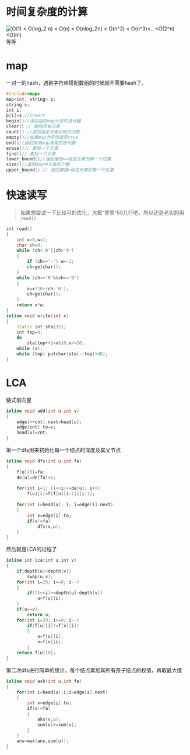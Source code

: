 # 时间复杂度的计算

<img src="https://latex.codecogs.com/png.latex?\dpi{120}&space;O(1)&space;<&space;O(log_2&space;n)&space;<&space;O(n)&space;<&space;O(nlog_2n)&space;<&space;O(n^2)&space;<&space;O(n^3)<...<O(2^n)<O(n!)" title="O(1) < O(log_2 n) < O(n) < O(nlog_2n) < O(n^2) < O(n^3)<...<O(2^n)<O(n!)" />
等等

# map
一对一的hash，遇到字符串搭配数组的时候就不需要hash了。
```C++
#include<map>
map<int, string> p;
string s;
int i;
p[i]=s;//insert 
begin()//返回指向map头部的迭代器
clear(）// 删除所有元素
count() //返回指定元素出现的次数
empty()//如果map为空则返回true
end()//返回指向map末尾的迭代器
erase()// 删除一个元素
find()// 查找一个元素
lower_bound()//返回键值>=给定元素的第一个位置
size()//返回map中元素的个数
upper_bound() // 返回键值>给定元素的第一个位置
```
# 快速读写
>如果想尝试一下比较可的优化，大概“寥寥”60几行吧，所以还是老实的用`read()`
```C++
int read()
{
	int x=0,w=1;
	char ch=0;
	while (ch<'0'||ch>'9')    
	{
		if (ch=='-') w=-1;     
		ch=getchar();             
	}
	while (ch>='0'&&ch<='9')   
	{
		x=x*10+(ch-'0');  
		ch=getchar(); 
	}
	return x*w;
}
inline void write(int x)
{
	static int sta[35];
	int top=0;
	do
		sta[top++]=x%10,x/=10;
	while (x);
	while (top) putchar(sta[--top]+48);
}
```

# LCA
链式前向星
```C++
inline void add(int u,int v)
{
    edge[++cnt].next=head[u];
    edge[cnt].to=v;
    head[u]=cnt;
}
```
第一个dfs用来初始化每一个结点的深度及其父节点
```C++
inline void dfs(int u,int fa)
{
	f[u][0]=fa;
	de[u]=de[fa]+1;
	
	for(int i=1; (1<<i)<=de[u]; i++)
		f[u][i]=f[f[u][i-1]][i-1]; 
		
	for(int i=head[u]; i; i=edge[i].next)
	{
		int v=edge[i].to;
		if(v!=fa) 
			dfs(v,u);
	}
}
```
然后就是LCA的过程了
```C++
inline int lca(int u,int v)
{
	if(depth[u]<depth[v])
		swap(u,v);
	for(int i=20; i>=0; i--)
	{
		if((1<<i)<=depth[u]-depth[v])
			u=f[u][i];
	}
	if(u==v) 
		return u;
	for(int i=29; i>=0; i--)
		if(f[u][i]!=f[v][i])
		{
			u=f[u][i];
			v=f[v][i];
		}
	return f[u][0];
}
```
第二次dfs进行简单的统计，每个结点累加其所有孩子结点的权值，再取最大值
```C++
inline void ask(int u,int fa)
{
    for(int i=head[u];i;i=edge[i].next)
    {
        int v=edge[i].to;
        if(v!=fa)
        {
            aks(v,u);
            sum[u]+=sum[v];
        }
    }
    ans=max(ans,sum[u]);
}
```
